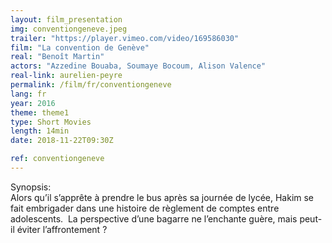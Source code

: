 ```yaml
---
layout: film_presentation
img: conventiongeneve.jpeg
trailer: "https://player.vimeo.com/video/169586030"
film: "La convention de Genève"
real: "Benoît Martin"
actors: "Azzedine Bouaba, Soumaye Bocoum, Alison Valence"
real-link: aurelien-peyre
permalink: /film/fr/conventiongeneve
lang: fr
year: 2016
theme: theme1
type: Short Movies
length: 14min
date: 2018-11-22T09:30Z

ref: conventiongeneve
---
```



<span class="name"> Synopsis:</span> <br/>
<span class="resumefilm">Alors qu’il s’apprête à prendre le bus après sa journée de lycée, Hakim se fait embrigader dans une histoire de règlement de comptes entre adolescents.  La perspective d’une bagarre ne l’enchante guère, mais peut-il éviter l’affrontement ?</span>